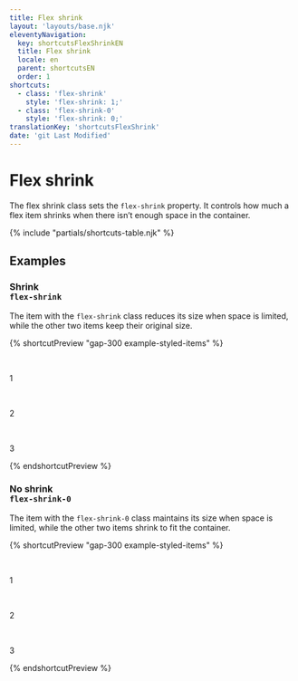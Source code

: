 ```yaml
---
title: Flex shrink
layout: 'layouts/base.njk'
eleventyNavigation:
  key: shortcutsFlexShrinkEN
  title: Flex shrink
  locale: en
  parent: shortcutsEN
  order: 1
shortcuts:
  - class: 'flex-shrink'
    style: 'flex-shrink: 1;'
  - class: 'flex-shrink-0'
    style: 'flex-shrink: 0;'
translationKey: 'shortcutsFlexShrink'
date: 'git Last Modified'
---
```


# Flex shrink

The flex shrink class sets the `flex-shrink` property. It controls how much a flex item shrinks when there isn’t enough space in the container.

{% include "partials/shortcuts-table.njk" %}

## Examples

### Shrink<br/>`flex-shrink`

The item with the `flex-shrink` class reduces its size when space is limited, while the other two items keep their original size.

{% shortcutPreview "gap-300 example-styled-items" %}

<div class="d-flex">
  <p class="flex-none" style="width: 28rem;">1</p>
  <p class="flex-shrink" style="width: 28rem;">2</p>
  <p class="flex-none" style="width: 28rem;">3</p>
</div>
{% endshortcutPreview %}

### No shrink<br/>`flex-shrink-0`

The item with the `flex-shrink-0` class maintains its size when space is limited, while the other two items shrink to fit the container.

{% shortcutPreview "gap-300 example-styled-items" %}

<div class="d-flex">
  <p class="flex-none" style="width: 28rem;">1</p>
  <p class="flex-shrink-0" style="width: 28rem;">2</p>
  <p class="flex-none" style="width: 28rem;">3</p>
</div>
{% endshortcutPreview %}

